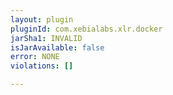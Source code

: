 ```yaml
---
layout: plugin
pluginId: com.xebialabs.xlr.docker
jarSha1: INVALID
isJarAvailable: false
error: NONE
violations: []

---
```

